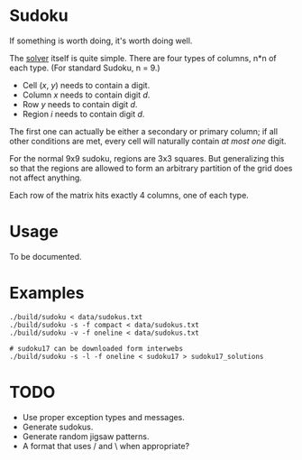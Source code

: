 Sudoku
======

If something is worth doing, it's worth doing well.

The [solver](SudokuSolver.cpp) itself is quite simple. There are four types of
columns, n\*n of each type. (For standard Sudoku, n = 9.)

  - Cell (*x*, *y*) needs to contain a digit.
  - Column *x* needs to contain digit *d*.
  - Row *y* needs to contain digit *d*.
  - Region *i* needs to contain digit *d*.

The first one can actually be either a secondary or primary column; if all
other conditions are met, every cell will naturally contain *at most one*
digit.

For the normal 9x9 sudoku, regions are 3x3 squares. But generalizing this so
that the regions are allowed to form an arbitrary partition of the grid does
not affect anything.

Each row of the matrix hits exactly 4 columns, one of each type.

Usage
=====

To be documented.

Examples
========

    ./build/sudoku < data/sudokus.txt
    ./build/sudoku -s -f compact < data/sudokus.txt
    ./build/sudoku -v -f oneline < data/sudokus.txt

    # sudoku17 can be downloaded form interwebs
    ./build/sudoku -s -l -f oneline < sudoku17 > sudoku17_solutions

TODO
====

  - Use proper exception types and messages.
  - Generate sudokus.
  - Generate random jigsaw patterns.
  - A format that uses / and \ when appropriate?

